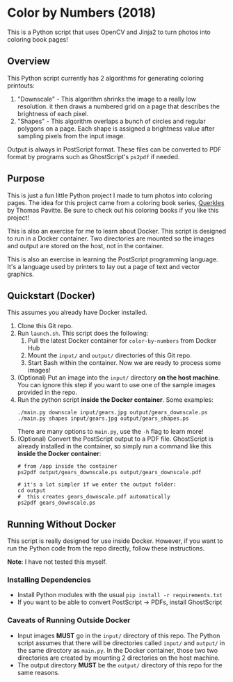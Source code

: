 # Color by Numbers (2018)

This is a Python script that uses OpenCV and Jinja2 to turn photos into
coloring book pages!

## Overview

This Python script currently has 2 algorithms for generating coloring printouts:

1. "Downscale" - This algorithm shrinks the image to a really low resolution.
    it then draws a numbered grid on a page that describes the brightness
    of each pixel.
2. "Shapes" - This algorithm overlaps a bunch of circles and regular polygons on
    a page. Each shape is assigned a brightness value after sampling pixels from
    the input image.

Output is always in PostScript format. These files can be converted to
PDF format by programs such as GhostScript's `ps2pdf` if needed.

## Purpose

This is just a fun little Python project I made to turn photos into coloring
pages. The idea for this project came from a coloring book series,
[Querkles](http://www.querkles.net/) by Thomas Pavitte. Be sure to check out
his coloring books if you like this project!

This is also an exercise for me to learn about Docker. This script is designed
to run in a Docker container. Two directories are mounted so the images and
output are stored on the host, not in the container.

This is also an exercise in learning the PostScript programming language. It's
a language used by printers to lay out a page of text and vector graphics.

## Quickstart (Docker)

This assumes you already have Docker installed.

1. Clone this Git repo.
1. Run `launch.sh`. This script does the following:
    1. Pull the latest Docker container for `color-by-numbers` from Docker Hub
    1. Mount the `input/` and `output/` directories of this Git repo.
    1. Start Bash within the container. Now we are ready to process some
        images!
1. (Optional) Put an image into the `input/` directory **on the host machine**.
    You can ignore this step if you want to use one of the sample images
    provided in the repo.
1. Run the python script **inside the Docker container**. Some examples:
    ```
    ./main.py downscale input/gears.jpg output/gears_downscale.ps
    ./main.py shapes input/gears.jpg output/gears_shapes.ps
    ```
    There are many options to `main.py`, use the `-h` flag to learn more!
1. (Optional) Convert the PostScript output to a PDF file. GhostScript is
    already installed in the container, so simply run a command like this
    **inside the Docker container**:
    ```
    # from /app inside the container
    ps2pdf output/gears_downscale.ps output/gears_downscale.pdf

    # it's a lot simpler if we enter the output folder:
    cd output
    #  this creates gears_downscale.pdf automatically
    ps2pdf gears_downscale.ps
    ```

## Running Without Docker

This script is really designed for use inside Docker. However, if you want to
run the Python code from the repo directly, follow these instructions.

**Note**: I have not tested this myself.

### Installing Dependencies

* Install Python modules with the usual `pip install -r requirements.txt`
* If you want to be able to convert PostScript -> PDFs, install GhostScript

### Caveats of Running Outside Docker

* Input images **MUST** go in the `input/` directory of this repo. The Python
  script assumes that there will be directories called `input/` and `output/`
  in the same directory as `main.py`. In the Docker container, those two
  two directories are created by mounting 2 directories on the host machine.
* The output directory **MUST** be the `output/` directory of this repo for the
  same reasons.
